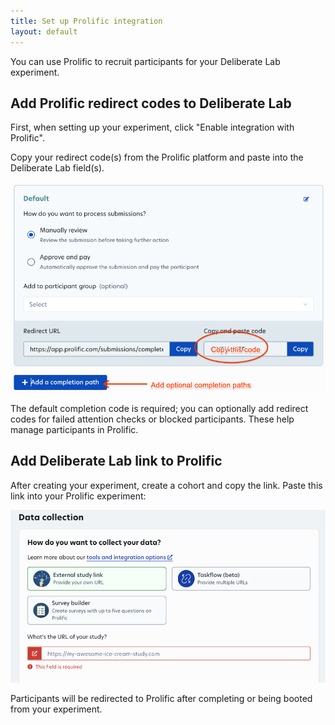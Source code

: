```yaml
---
title: Set up Prolific integration
layout: default
---
```


You can use Prolific to recruit participants for your Deliberate Lab
experiment.

## Add Prolific redirect codes to Deliberate Lab

First, when setting up your experiment, click "Enable integration with
Prolific".

Copy your redirect code(s) from the Prolific platform and paste into the
Deliberate Lab field(s).

<img
  src="../assets/images/prolific-copy-redirect-code.png"
  alt="Screenshot of Prolific platform showing places to copy redirect codes"
/>

The default completion code is required; you can optionally add redirect codes
for failed attention checks or blocked participants.
These help manage participants in Prolific.

## Add Deliberate Lab link to Prolific

After creating your experiment, create a cohort and copy the link.
Paste this link into your Prolific experiment:

<img
  src="../assets/images/prolific-add-cohort-link.png"
  alt="Screenshot of Prolific platform showing place to paste experiment URL"
/>

Participants will be redirected to Prolific after completing or being booted
from your experiment.